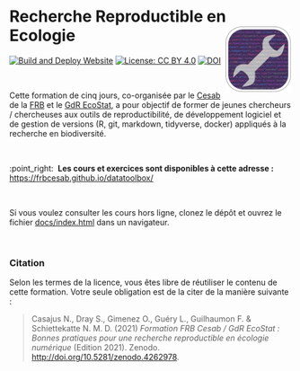 
<!-- README.md is generated from README.Rmd. Please edit that file -->

# Recherche Reproductible en Ecologie <img src="man/figures/datatoolbox-logo.png" height="120" align="right"/>

<!-- badges: start -->

[![Build and Deploy
Website](https://github.com/frbcesab/datatoolbox/actions/workflows/render-site.yml/badge.svg)](https://github.com/frbcesab/datatoolbox/actions/workflows/render-site.yml)
[![License: CC
BY 4.0](https://img.shields.io/badge/License-CC%20BY%204.0-lightgreen.svg)](https://choosealicense.com/licenses/cc-by-4.0/)
[![DOI](https://zenodo.org/badge/213662591.svg)](https://zenodo.org/badge/latestdoi/213662591)
<!-- badges: end -->

<br />

Cette formation de cinq jours, co-organisée par le
[Cesab](https://www.fondationbiodiversite.fr/la-fondation/le-cesab/) de
la [FRB](https://www.fondationbiodiversite.fr) et le [GdR
EcoStat](https://sites.google.com/site/gdrecostat/), a pour objectif de
former de jeunes chercheurs / chercheuses aux outils de
reproductibilité, de développement logiciel et de gestion de versions
(R, git, markdown, tidyverse, docker) appliqués à la recherche en
biodiversité.

<br />

:point\_right:  **Les cours et exercices sont disponibles à cette
adresse :** <https://frbcesab.github.io/datatoolbox/>

<br />

Si vous voulez consulter les cours hors ligne, clonez le dépôt et ouvrez
le fichier
[docs/index.html](https://github.com/frbcesab/datatoolbox/tree/master/docs/index.html)
dans un navigateur.

<br/>

### Citation

Selon les termes de la licence, vous êtes libre de réutiliser le contenu
de cette formation. Votre seule obligation est de la citer de la manière
suivante :

> Casajus N., Dray S., Gimenez O., Guéry L., Guilhaumon F. &
> Schiettekatte N. M. D. (2021) *Formation FRB Cesab / GdR EcoStat :
> Bonnes pratiques pour une recherche reproductible en écologie
> numérique* (Edition 2021). Zenodo.
> <http://doi.org/10.5281/zenodo.4262978>.
